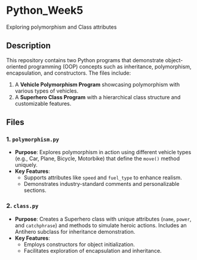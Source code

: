 # Python_Week5
Exploring polymorphism and Class attributes

## Description
This repository contains two Python programs that demonstrate object-oriented programming (OOP) concepts such as inheritance, polymorphism, encapsulation, and constructors. The files include:
1. A **Vehicle Polymorphism Program** showcasing polymorphism with various types of vehicles.
2. A **Superhero Class Program** with a hierarchical class structure and customizable features.

## Files
### 1. `polymorphism.py`
- **Purpose**: Explores polymorphism in action using different vehicle types (e.g., Car, Plane, Bicycle, Motorbike) that define the `move()` method uniquely.
- **Key Features**:
  - Supports attributes like `speed` and `fuel_type` to enhance realism.
  - Demonstrates industry-standard comments and personalizable sections.

### 2. `class.py`
- **Purpose**: Creates a Superhero class with unique attributes (`name`, `power`, and `catchphrase`) and methods to simulate heroic actions. Includes an Antihero subclass for inheritance demonstration.
- **Key Features**:
  - Employs constructors for object initialization.
  - Facilitates exploration of encapsulation and inheritance.
